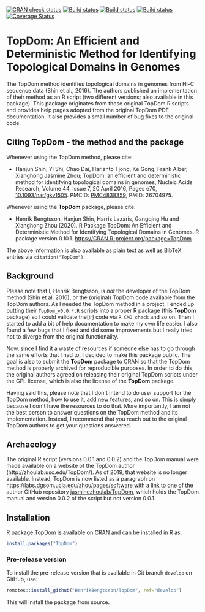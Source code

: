 

<div id="badges"><!-- pkgdown markup -->
<a href="https://CRAN.R-project.org/web/checks/check_results_TopDom.html"><img border="0" src="https://www.r-pkg.org/badges/version/TopDom" alt="CRAN check status"></a></a>
<a href="https://github.com/HenrikBengtsson/TopDom/actions?query=workflow%3AR-CMD-check"><img border="0" src="https://github.com/HenrikBengtsson/TopDom/workflows/R-CMD-check/badge.svg?branch=develop" alt="Build status"></a></a>
<a href="https://travis-ci.org/HenrikBengtsson/TopDom"><img border="0" src="https://travis-ci.org/HenrikBengtsson/TopDom.svg" alt="Build status"></a></a>
<a href="https://ci.appveyor.com/project/HenrikBengtsson/topdom"><img border="0" src="https://ci.appveyor.com/api/projects/status/github/HenrikBengtsson/TopDom?svg=true" alt="Build status"></a></a>
<a href="https://codecov.io/gh/HenrikBengtsson/TopDom"><img border="0" src="https://codecov.io/gh/HenrikBengtsson/TopDom/branch/develop/graph/badge.svg" alt="Coverage Status"></a></a>

</div>

# TopDom: An Efficient and Deterministic Method for Identifying Topological Domains in Genomes 

The TopDom method identifies topological domains in genomes from Hi-C sequence data (Shin et al., 2016).  The authors published an implementation of their method as an R script (two different versions; also available in this package).  This package originates from those original TopDom R scripts and provides help pages adopted from the original TopDom PDF documentation.  It also provides a small number of bug fixes to the original code.


## Citing TopDom - the method and the package

Whenever using the TopDom method, please cite:

* Hanjun Shin, Yi Shi, Chao Dai, Harianto Tjong, Ke Gong, Frank Alber, Xianghong Jasmine Zhou; TopDom: an efficient and deterministic method for identifying topological domains in genomes, Nucleic Acids Research, Volume 44, Issue 7, 20 April 2016, Pages e70, [10.1093/nar/gkv1505](https://doi.org/10.1093/nar/gkv1505). PMCID: [PMC4838359](https://www.ncbi.nlm.nih.gov/pmc/articles/PMC4838359/), PMID: 26704975.

Whenever using the **TopDom** package, please cite:

* Henrik Bengtsson, Hanjun Shin, Harris Lazaris, Gangqing Hu and Xianghong Zhou (2020). R Package TopDom: An Efficient and Deterministic Method for Identifying Topological Domains in Genomes. R package version 0.10.1. <https://CRAN.R-project.org/package=TopDom>

The above information is also available as plain text as well as BibTeX entries via `citation("TopDom")`.


## Background

Please note that I, Henrik Bengtsson, is _not_ the developer of the TopDom method (Shin et al. 2016), or the (original) TopDom code available from the TopDom authors.   As I needed the TopDom method in a project, I ended up putting their `TopDom_v0.0.*.R` scripts into a proper R package (this **TopDom** package) so I could validate the[ir] code via `R CMD check` and so on. Then I started to add a bit of help documentation to make my own life easier.  I also found a few bugs that I fixed and did some improvements but I really tried not to diverge from the original functionality.

Now, since I find it a waste of resources if someone else has to go through the same efforts that I had to, I decided to make this package public.  The goal is also to submit the **TopDom** package to CRAN so that the TopDom method is properly archived for reproducible purposes.  In order to do this, the original authors agreed on releasing their original TopDom scripts under the GPL license, which is also the license of the **TopDom** package.

Having said this, please note that I don't intend to do user support for the TopDom method, how to use it, add new features, and so on.  This is simply because I don't have the resources to do that.  More importantly, I am not the best person to answer questions on the TopDom method and its implementation.  Instead, I recommend that you reach out to the original TopDom authors to get your questions answered.


## Archaeology

The original R script (versions 0.0.1 and 0.0.2) and the TopDom manual were made available on a website of the TopDom author (http<span/>://zhoulab.usc.edu/TopDom/).  As of 2019, that website is no longer available.  Instead, TopDom is now listed as a paragraph on <https://labs.dgsom.ucla.edu/zhou/pages/software> with a link to one of the author GitHub repository [jasminezhoulab/TopDom](https://github.com/jasminezhoulab/TopDom), which holds the TopDom manual and version 0.0.2 of the script but not version 0.0.1.



[R]: https://www.r-project.org/
[TopDom]: https://github.com/HenrikBengtsson/TopDom/
[TopDomData]: https://github.com/HenrikBengtsson/TopDomData/

## Installation
R package TopDom is available on [CRAN](https://cran.r-project.org/package=TopDom) and can be installed in R as:
```r
install.packages("TopDom")
```


### Pre-release version

To install the pre-release version that is available in Git branch `develop` on GitHub, use:
```r
remotes::install_github("HenrikBengtsson/TopDom", ref="develop")
```
This will install the package from source.  

<!-- pkgdown-drop-below -->

